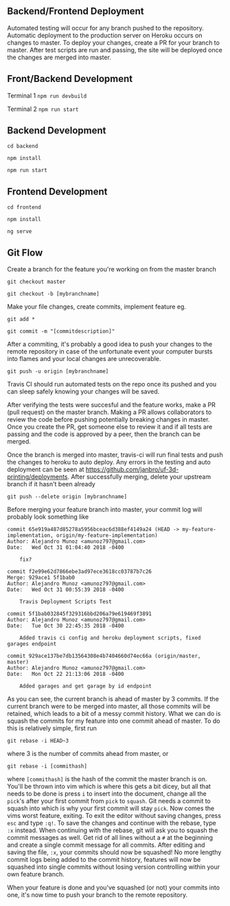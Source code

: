 
## Backend/Frontend Deployment
Automated testing will occur for any branch pushed to the repository. Automatic deployment to the production server on Heroku occurs on changes to master. To deploy your changes, create a PR for your branch to master. After test scripts are run and passing, the site will be deployed once the changes are merged into master.

## Front/Backend Development

Terminal 1
`npm run devbuild`

Terminal 2
`npm run start`

## Backend Development
`cd backend`

`npm install`

`npm run start`

## Frontend Development
`cd frontend`

`npm install`

`ng serve`

## Git Flow
Create a branch for the feature you're working on from the master branch

`git checkout master`

`git checkout -b [mybranchname]`

Make your file changes, create commits, implement feature eg.

`git add *`

`git commit -m "[commitdescription]"`

After a commiting, it's probably a good idea to push your changes to the remote repository in case of the unfortunate event your computer bursts into flames and your local changes are unrecoverable.

`git push -u origin [mybranchname]`

Travis CI should run automated tests on the repo once its pushed and you can sleep safely knowing your changes will be saved.

After verifying the tests were succesful and the feature works, make a PR (pull request) on the master branch. Making a PR allows collaborators to review the code before pushing potentially breaking changes in master. Once you create the PR, get someone else to review it and if all tests are passing and the code is approved by a peer, then the branch can be merged.

Once the branch is merged into master, travis-ci will run final tests and push the changes to heroku to auto deploy. Any errors in the testing and auto deployment can be seen at https://github.com/janbro/uf-3d-printing/deployments. After successfully merging, delete your upstream branch if it hasn't been already

`git push --delete origin [mybranchname]`

Before merging your feature branch into master, your commit log will probably look something like

```
commit 65e919a487d85278a5956bceac6d388ef4149a24 (HEAD -> my-feature-implementation, origin/my-feature-implementation)
Author: Alejandro Munoz <amunoz797@gmail.com>
Date:   Wed Oct 31 01:04:40 2018 -0400

    fix?

commit f2e99e62d7866ebe3ad97ece3618cc03787b7c26
Merge: 929ace1 5f1bab0
Author: Alejandro Munoz <amunoz797@gmail.com>
Date:   Wed Oct 31 00:55:39 2018 -0400

    Travis Deployment Scripts Test

commit 5f1bab032845f329316bbd206a79e619469f3891
Author: Alejandro Munoz <amunoz797@gmail.com>
Date:   Tue Oct 30 22:45:35 2018 -0400

    Added travis ci config and heroku deployment scripts, fixed garages endpoint

commit 929ace137be7db13564308e4b7404660d74ec66a (origin/master, master)
Author: Alejandro Munoz <amunoz797@gmail.com>
Date:   Mon Oct 22 21:13:06 2018 -0400

    Added garages and get garage by id endpoint
```

As you can see, the current branch is ahead of master by 3 commits. If the current branch were to be merged into master, all those commits will be retained, which leads to a bit of a messy commit history. What we can do is squash the commits for my feature into one commit ahead of master. To do this is relatively simple, first run 

`git rebase -i HEAD~3`

where 3 is the number of commits ahead from master, or 

`git rebase -i [commithash]`

where `[commithash]` is the hash of the commit the master branch is on. You'll be thrown into vim which is where this gets a bit dicey, but all that needs to be done is press `i` to insert into the document, change all the `pick`'s after your first commit from `pick` to `squash`. Git needs a commit to squash into which is why your first commit will stay `pick`. Now comes the vims worst feature, exiting. To exit the editor without saving changes, press `esc` and type `:q!`. To save the changes and continue with the rebase, type `:x` instead. When continuing with the rebase, git will ask you to squash the commit messages as well. Get rid of all lines without a `#` at the beginning and create a single commit message for all commits. After editing and saving the file, `:x`, your commits should now be squashed! No more lengthy commit logs being added to the commit history, features will now be squashed into single commits without losing version controlling within your own feature branch.

When your feature is done and you've squashed (or not) your commits into one, it's now time to push your branch to the remote repository.
